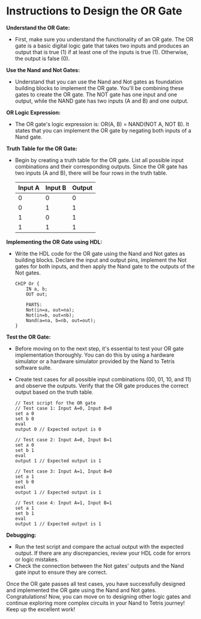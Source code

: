 # Instructions to Design the OR Gate

**Understand the OR Gate:**

- First, make sure you understand the functionality of an OR gate. The OR gate is a basic digital logic gate that takes two inputs and produces an output that is true (1) if at least one of the inputs is true (1). Otherwise, the output is false (0).

**Use the Nand and Not Gates:**

- Understand that you can use the Nand and Not gates as foundation building blocks to implement the OR gate. You'll be combining these gates to create the OR gate. The NOT gate has one input and one output, while the NAND gate has two inputs (A and B) and one output.

**OR Logic Expression:**

- The OR gate's logic expression is: OR(A, B) = NAND(NOT A, NOT B). It states that you can implement the OR gate by negating both inputs of a Nand gate.

**Truth Table for the OR Gate:**

- Begin by creating a truth table for the OR gate. List all possible input combinations and their corresponding outputs. Since the OR gate has two inputs (A and B), there will be four rows in the truth table.

    | Input A | Input B | Output |
    |---------|---------|--------|
    |    0    |    0    |   0    |
    |    0    |    1    |   1    |
    |    1    |    0    |   1    |
    |    1    |    1    |   1    |

**Implementing the OR Gate using HDL:**

- Write the HDL code for the OR gate using the Nand and Not gates as building blocks. Declare the input and output pins, implement the Not gates for both inputs, and then apply the Nand gate to the outputs of the Not gates.

    ```hdl
    CHIP Or {
        IN a, b;
        OUT out;

        PARTS:
        Not(in=a, out=na);
        Not(in=b, out=nb);
        Nand(a=na, b=nb, out=out);
    }
    ```

**Test the OR Gate:**

- Before moving on to the next step, it's essential to test your OR gate implementation thoroughly. You can do this by using a hardware simulator or a hardware simulator provided by the Nand to Tetris software suite.
- Create test cases for all possible input combinations (00, 01, 10, and 11) and observe the outputs. Verify that the OR gate produces the correct output based on the truth table.

    ```
    // Test script for the OR gate
    // Test case 1: Input A=0, Input B=0
    set a 0
    set b 0
    eval
    output 0 // Expected output is 0

    // Test case 2: Input A=0, Input B=1
    set a 0
    set b 1
    eval
    output 1 // Expected output is 1

    // Test case 3: Input A=1, Input B=0
    set a 1
    set b 0
    eval
    output 1 // Expected output is 1

    // Test case 4: Input A=1, Input B=1
    set a 1
    set b 1
    eval
    output 1 // Expected output is 1
    ```

**Debugging:**

- Run the test script and compare the actual output with the expected output. If there are any discrepancies, review your HDL code for errors or logic mistakes.
- Check the connection between the Not gates' outputs and the Nand gate input to ensure they are correct.

Once the OR gate passes all test cases, you have successfully designed and implemented the OR gate using the Nand and Not gates. Congratulations! Now, you can move on to designing other logic gates and continue exploring more complex circuits in your Nand to Tetris journey! Keep up the excellent work!